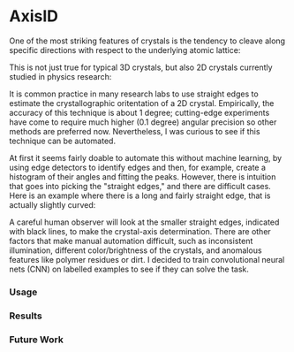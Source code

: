 # AxisID
One of the most striking features of crystals is the tendency to cleave along specific directions with respect to the underlying atomic lattice:

This is not just true for typical 3D crystals, but also 2D crystals currently studied in physics research:

It is common practice in many research labs to use straight edges to estimate the crystallographic oritentation of a 2D crystal. Empirically, the accuracy of this technique is about 1 degree; cutting-edge experiments have come to require much higher (0.1 degree) angular precision so other methods are preferred now. Nevertheless, I was curious to see if this technique can be automated. 

At first it seems fairly doable to automate this without machine learning, by using edge detectors to identify edges and then, for example, create a histogram of their angles and fitting the peaks. However, there is intuition that goes into picking the "straight edges," and there are difficult cases. Here is an example where there is a long and fairly straight edge, that is actually slightly curved:

A careful human observer will look at the smaller straight edges, indicated with black lines, to make the crystal-axis determination. There are other factors that make manual automation difficult, such as inconsistent illumination, different color/brightness of the crystals, and anomalous features like polymer residues or dirt. I decided to train convolutional neural nets (CNN) on labelled examples to see if they can solve the task. 

### Usage

### Results

### Future Work
